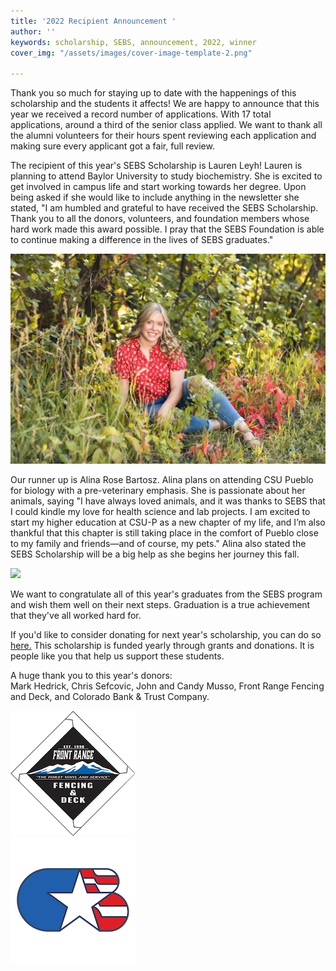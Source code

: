 ```yaml
---
title: '2022 Recipient Announcement '
author: ''
keywords: scholarship, SEBS, announcement, 2022, winner
cover_img: "/assets/images/cover-image-template-2.png"

---
```

Thank you so much for staying up to date with the happenings of this scholarship and the students it affects! We are happy to announce that this year we received a record number of applications. With 17 total applications, around a third of the senior class applied. We want to thank all the alumni volunteers for their hours spent reviewing each application and making sure every applicant got a fair, full review.

The recipient of this year's SEBS Scholarship is Lauren Leyh! Lauren is planning to attend Baylor University to study biochemistry. She is excited to get involved in campus life and start working towards her degree. Upon being asked if she would like to include anything in the newsletter she stated, "I am humbled and grateful to have received the SEBS Scholarship. Thank you to all the donors, volunteers, and foundation members whose hard work made this award possible. I pray that the SEBS Foundation is able to continue making a difference in the lives of SEBS graduates."

![](/assets/images/sebs-scholarship-picture-lauren-leyh-newww.jpg)

Our runner up is Alina Rose Bartosz. Alina plans on attending CSU Pueblo for biology with a pre-veterinary emphasis. She is passionate about her animals, saying "I have always loved animals, and it was thanks to SEBS that I could kindle my love for health science and lab projects. I am excited to start my higher education at CSU-P as a new chapter of my life, and I’m also thankful that this chapter is still taking place in the comfort of Pueblo close to my family and friends—and of course, my pets." Alina also stated the SEBS Scholarship will be a big help as she begins her journey this fall.

![](/assets/images/mg_8969-alina-bartosz.jpg)

We want to congratulate all of this year's graduates from the SEBS program and wish them well on their next steps. Graduation is a true achievement that they've all worked hard for.

If you'd like to consider donating for next year's scholarship, you can do so [here.](https://sebsscholarship.org/#section-donate) This scholarship is funded yearly through grants and donations. It is people like you that help us support these students.

A huge thank you to this year's donors:  
Mark Hedrick, Chris Sefcovic, John and Candy Musso, Front Range Fencing and Deck, and Colorado Bank & Trust Company.

<div class="row justify-content-md-center text-center mb-5">
    <div class="col-sm justify-content-center mb-5">
        <img src="/assets/images/frfd.png" alt="Front Range Fencing and Deck">
    </div>
    <div class="col-sm justify-content-center mb-5">
        <img src="/assets/images/colo-bank.png" alt="Colorado Bank & Trust Company">
    </div>
</div>